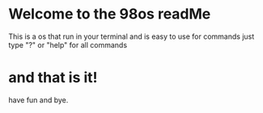 # Welcome to the 98os readMe
This is a os that run in your terminal
and is easy to use for commands just type
"?" or "help" for all commands
# and that is it!
have fun and bye.
